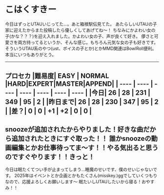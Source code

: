 # こはくすきー
今日はずっとUTAUいじってた...。あと箱根駅伝見てた。
あたらしいUTAUの子家に迎えたからまた投稿したら優しくしてあげてね～！
ちなみにかよわい女の子(かな？？？)を迎え入れました。かよわい女の子、声が良くて好き。
儚さと可愛さを両方持ってるというか、そんな感じ。もちろん元気な女の子も好きです。
そういうUTAU系のやつ(ust、ボイスの子とか)とかMMD関連はBowlRoll便利。本当にいつもありがとう。

----
**プロセカ**
|難易度| EASY | NORMAL |HARD|EXPERT|MASTER|APPEND|
| ---- | ---- | ---- | ---- | ---- | ---- | ---- |
|今日| 26 | 28 | 231 | 349 | 95 | 2 |
|昨日まで| 26 | 28 | 230 | 347 | 95 | 2 |
|差？| 0 | 0 | +1 | +2 | 0 | 0 |
----
snoozeが追加されたからやりました！好きな曲だから追加されたときにすぐ取った！！
誰かsnoozeの動画編集とかお仕事待ってま～す！！やる気出ると思うのですぐやります！！きっと！
---
今日は眠たくてつい手が止まってしまう…睡魔のせいです、僕のせいじゃないです。
2025年はイベントとか企画とかもたくさん(misskey.)ggでしていくつもりなので、応援よろしくお願いします～
眠たいしUTAUしたいから寝る！おやすみ！！
